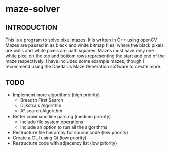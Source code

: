 # maze-solver
## INTRODUCTION

This is a program to solve pixel mazes. It is written in C++ using openCV. Mazes are passed in as black and white bitmap files, where the black pixels are walls and white pixels are path squares. Mazes must have only one white pixel on the top and bottom rows representing the start and end of the maze respectively. I have included some example mazes, though I recommend using the Daedalus Maze Generation software to create more. 

## TODO
* Implement more algorithms (high priority)
  * Breadth First Search
  * Dijkstra's Algorithm
  * A* search Algorithm
* Better command line parsing (medium priority)
  * include file system operations
  * include an option to run all the algorithms
* Restructure file hierarchy for source code (low priority)
* Create a GUI using Qt (low priority)
* Restructure code with adjacency list (low priority)
